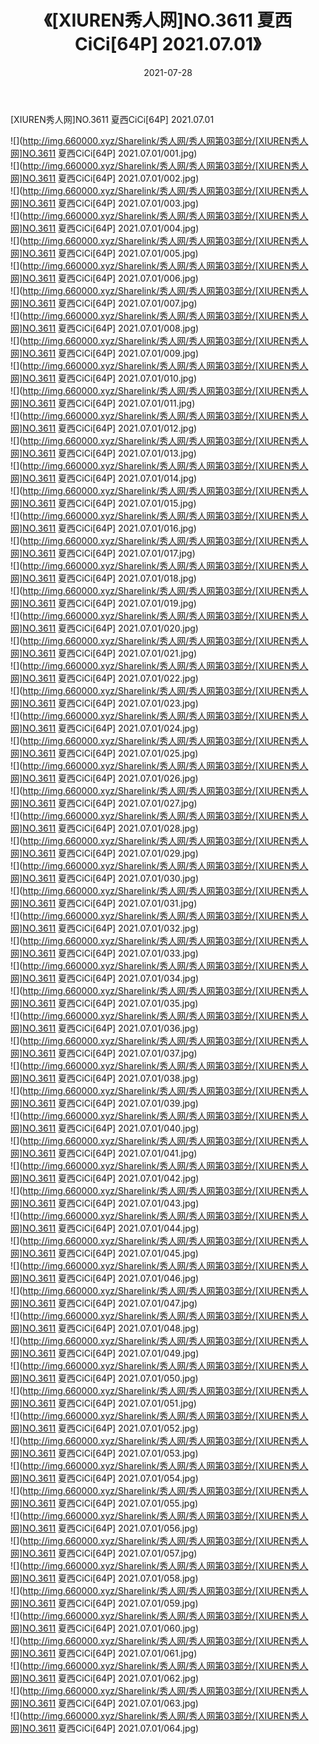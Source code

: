 ﻿---
layout: post
title:  《[XIUREN秀人网]NO.3611 夏西CiCi[64P] 2021.07.01》
date:   2021-07-28
img: http://img.660000.xyz/Sharelink/秀人网/秀人网第03部分/[XIUREN秀人网]NO.3611 夏西CiCi[64P] 2021.07.01/000.jpg
categories: [美女, 清纯, 唯美]
---

[XIUREN秀人网]NO.3611 夏西CiCi[64P] 2021.07.01

  ![](http://img.660000.xyz/Sharelink/秀人网/秀人网第03部分/[XIUREN秀人网]NO.3611 夏西CiCi[64P] 2021.07.01/001.jpg) <br> ![](http://img.660000.xyz/Sharelink/秀人网/秀人网第03部分/[XIUREN秀人网]NO.3611 夏西CiCi[64P] 2021.07.01/002.jpg) <br> ![](http://img.660000.xyz/Sharelink/秀人网/秀人网第03部分/[XIUREN秀人网]NO.3611 夏西CiCi[64P] 2021.07.01/003.jpg) <br> ![](http://img.660000.xyz/Sharelink/秀人网/秀人网第03部分/[XIUREN秀人网]NO.3611 夏西CiCi[64P] 2021.07.01/004.jpg) <br> ![](http://img.660000.xyz/Sharelink/秀人网/秀人网第03部分/[XIUREN秀人网]NO.3611 夏西CiCi[64P] 2021.07.01/005.jpg) <br> ![](http://img.660000.xyz/Sharelink/秀人网/秀人网第03部分/[XIUREN秀人网]NO.3611 夏西CiCi[64P] 2021.07.01/006.jpg) <br> ![](http://img.660000.xyz/Sharelink/秀人网/秀人网第03部分/[XIUREN秀人网]NO.3611 夏西CiCi[64P] 2021.07.01/007.jpg) <br> ![](http://img.660000.xyz/Sharelink/秀人网/秀人网第03部分/[XIUREN秀人网]NO.3611 夏西CiCi[64P] 2021.07.01/008.jpg) <br> ![](http://img.660000.xyz/Sharelink/秀人网/秀人网第03部分/[XIUREN秀人网]NO.3611 夏西CiCi[64P] 2021.07.01/009.jpg) <br> ![](http://img.660000.xyz/Sharelink/秀人网/秀人网第03部分/[XIUREN秀人网]NO.3611 夏西CiCi[64P] 2021.07.01/010.jpg) <br> ![](http://img.660000.xyz/Sharelink/秀人网/秀人网第03部分/[XIUREN秀人网]NO.3611 夏西CiCi[64P] 2021.07.01/011.jpg) <br> ![](http://img.660000.xyz/Sharelink/秀人网/秀人网第03部分/[XIUREN秀人网]NO.3611 夏西CiCi[64P] 2021.07.01/012.jpg) <br> ![](http://img.660000.xyz/Sharelink/秀人网/秀人网第03部分/[XIUREN秀人网]NO.3611 夏西CiCi[64P] 2021.07.01/013.jpg) <br> ![](http://img.660000.xyz/Sharelink/秀人网/秀人网第03部分/[XIUREN秀人网]NO.3611 夏西CiCi[64P] 2021.07.01/014.jpg) <br> ![](http://img.660000.xyz/Sharelink/秀人网/秀人网第03部分/[XIUREN秀人网]NO.3611 夏西CiCi[64P] 2021.07.01/015.jpg) <br> ![](http://img.660000.xyz/Sharelink/秀人网/秀人网第03部分/[XIUREN秀人网]NO.3611 夏西CiCi[64P] 2021.07.01/016.jpg) <br> ![](http://img.660000.xyz/Sharelink/秀人网/秀人网第03部分/[XIUREN秀人网]NO.3611 夏西CiCi[64P] 2021.07.01/017.jpg) <br> ![](http://img.660000.xyz/Sharelink/秀人网/秀人网第03部分/[XIUREN秀人网]NO.3611 夏西CiCi[64P] 2021.07.01/018.jpg) <br> ![](http://img.660000.xyz/Sharelink/秀人网/秀人网第03部分/[XIUREN秀人网]NO.3611 夏西CiCi[64P] 2021.07.01/019.jpg) <br> ![](http://img.660000.xyz/Sharelink/秀人网/秀人网第03部分/[XIUREN秀人网]NO.3611 夏西CiCi[64P] 2021.07.01/020.jpg) <br> ![](http://img.660000.xyz/Sharelink/秀人网/秀人网第03部分/[XIUREN秀人网]NO.3611 夏西CiCi[64P] 2021.07.01/021.jpg) <br> ![](http://img.660000.xyz/Sharelink/秀人网/秀人网第03部分/[XIUREN秀人网]NO.3611 夏西CiCi[64P] 2021.07.01/022.jpg) <br> ![](http://img.660000.xyz/Sharelink/秀人网/秀人网第03部分/[XIUREN秀人网]NO.3611 夏西CiCi[64P] 2021.07.01/023.jpg) <br> ![](http://img.660000.xyz/Sharelink/秀人网/秀人网第03部分/[XIUREN秀人网]NO.3611 夏西CiCi[64P] 2021.07.01/024.jpg) <br> ![](http://img.660000.xyz/Sharelink/秀人网/秀人网第03部分/[XIUREN秀人网]NO.3611 夏西CiCi[64P] 2021.07.01/025.jpg) <br> ![](http://img.660000.xyz/Sharelink/秀人网/秀人网第03部分/[XIUREN秀人网]NO.3611 夏西CiCi[64P] 2021.07.01/026.jpg) <br> ![](http://img.660000.xyz/Sharelink/秀人网/秀人网第03部分/[XIUREN秀人网]NO.3611 夏西CiCi[64P] 2021.07.01/027.jpg) <br> ![](http://img.660000.xyz/Sharelink/秀人网/秀人网第03部分/[XIUREN秀人网]NO.3611 夏西CiCi[64P] 2021.07.01/028.jpg) <br> ![](http://img.660000.xyz/Sharelink/秀人网/秀人网第03部分/[XIUREN秀人网]NO.3611 夏西CiCi[64P] 2021.07.01/029.jpg) <br> ![](http://img.660000.xyz/Sharelink/秀人网/秀人网第03部分/[XIUREN秀人网]NO.3611 夏西CiCi[64P] 2021.07.01/030.jpg) <br> ![](http://img.660000.xyz/Sharelink/秀人网/秀人网第03部分/[XIUREN秀人网]NO.3611 夏西CiCi[64P] 2021.07.01/031.jpg) <br> ![](http://img.660000.xyz/Sharelink/秀人网/秀人网第03部分/[XIUREN秀人网]NO.3611 夏西CiCi[64P] 2021.07.01/032.jpg) <br> ![](http://img.660000.xyz/Sharelink/秀人网/秀人网第03部分/[XIUREN秀人网]NO.3611 夏西CiCi[64P] 2021.07.01/033.jpg) <br> ![](http://img.660000.xyz/Sharelink/秀人网/秀人网第03部分/[XIUREN秀人网]NO.3611 夏西CiCi[64P] 2021.07.01/034.jpg) <br> ![](http://img.660000.xyz/Sharelink/秀人网/秀人网第03部分/[XIUREN秀人网]NO.3611 夏西CiCi[64P] 2021.07.01/035.jpg) <br> ![](http://img.660000.xyz/Sharelink/秀人网/秀人网第03部分/[XIUREN秀人网]NO.3611 夏西CiCi[64P] 2021.07.01/036.jpg) <br> ![](http://img.660000.xyz/Sharelink/秀人网/秀人网第03部分/[XIUREN秀人网]NO.3611 夏西CiCi[64P] 2021.07.01/037.jpg) <br> ![](http://img.660000.xyz/Sharelink/秀人网/秀人网第03部分/[XIUREN秀人网]NO.3611 夏西CiCi[64P] 2021.07.01/038.jpg) <br> ![](http://img.660000.xyz/Sharelink/秀人网/秀人网第03部分/[XIUREN秀人网]NO.3611 夏西CiCi[64P] 2021.07.01/039.jpg) <br> ![](http://img.660000.xyz/Sharelink/秀人网/秀人网第03部分/[XIUREN秀人网]NO.3611 夏西CiCi[64P] 2021.07.01/040.jpg) <br> ![](http://img.660000.xyz/Sharelink/秀人网/秀人网第03部分/[XIUREN秀人网]NO.3611 夏西CiCi[64P] 2021.07.01/041.jpg) <br> ![](http://img.660000.xyz/Sharelink/秀人网/秀人网第03部分/[XIUREN秀人网]NO.3611 夏西CiCi[64P] 2021.07.01/042.jpg) <br> ![](http://img.660000.xyz/Sharelink/秀人网/秀人网第03部分/[XIUREN秀人网]NO.3611 夏西CiCi[64P] 2021.07.01/043.jpg) <br> ![](http://img.660000.xyz/Sharelink/秀人网/秀人网第03部分/[XIUREN秀人网]NO.3611 夏西CiCi[64P] 2021.07.01/044.jpg) <br> ![](http://img.660000.xyz/Sharelink/秀人网/秀人网第03部分/[XIUREN秀人网]NO.3611 夏西CiCi[64P] 2021.07.01/045.jpg) <br> ![](http://img.660000.xyz/Sharelink/秀人网/秀人网第03部分/[XIUREN秀人网]NO.3611 夏西CiCi[64P] 2021.07.01/046.jpg) <br> ![](http://img.660000.xyz/Sharelink/秀人网/秀人网第03部分/[XIUREN秀人网]NO.3611 夏西CiCi[64P] 2021.07.01/047.jpg) <br> ![](http://img.660000.xyz/Sharelink/秀人网/秀人网第03部分/[XIUREN秀人网]NO.3611 夏西CiCi[64P] 2021.07.01/048.jpg) <br> ![](http://img.660000.xyz/Sharelink/秀人网/秀人网第03部分/[XIUREN秀人网]NO.3611 夏西CiCi[64P] 2021.07.01/049.jpg) <br> ![](http://img.660000.xyz/Sharelink/秀人网/秀人网第03部分/[XIUREN秀人网]NO.3611 夏西CiCi[64P] 2021.07.01/050.jpg) <br> ![](http://img.660000.xyz/Sharelink/秀人网/秀人网第03部分/[XIUREN秀人网]NO.3611 夏西CiCi[64P] 2021.07.01/051.jpg) <br> ![](http://img.660000.xyz/Sharelink/秀人网/秀人网第03部分/[XIUREN秀人网]NO.3611 夏西CiCi[64P] 2021.07.01/052.jpg) <br> ![](http://img.660000.xyz/Sharelink/秀人网/秀人网第03部分/[XIUREN秀人网]NO.3611 夏西CiCi[64P] 2021.07.01/053.jpg) <br> ![](http://img.660000.xyz/Sharelink/秀人网/秀人网第03部分/[XIUREN秀人网]NO.3611 夏西CiCi[64P] 2021.07.01/054.jpg) <br> ![](http://img.660000.xyz/Sharelink/秀人网/秀人网第03部分/[XIUREN秀人网]NO.3611 夏西CiCi[64P] 2021.07.01/055.jpg) <br> ![](http://img.660000.xyz/Sharelink/秀人网/秀人网第03部分/[XIUREN秀人网]NO.3611 夏西CiCi[64P] 2021.07.01/056.jpg) <br> ![](http://img.660000.xyz/Sharelink/秀人网/秀人网第03部分/[XIUREN秀人网]NO.3611 夏西CiCi[64P] 2021.07.01/057.jpg) <br> ![](http://img.660000.xyz/Sharelink/秀人网/秀人网第03部分/[XIUREN秀人网]NO.3611 夏西CiCi[64P] 2021.07.01/058.jpg) <br> ![](http://img.660000.xyz/Sharelink/秀人网/秀人网第03部分/[XIUREN秀人网]NO.3611 夏西CiCi[64P] 2021.07.01/059.jpg) <br> ![](http://img.660000.xyz/Sharelink/秀人网/秀人网第03部分/[XIUREN秀人网]NO.3611 夏西CiCi[64P] 2021.07.01/060.jpg) <br> ![](http://img.660000.xyz/Sharelink/秀人网/秀人网第03部分/[XIUREN秀人网]NO.3611 夏西CiCi[64P] 2021.07.01/061.jpg) <br> ![](http://img.660000.xyz/Sharelink/秀人网/秀人网第03部分/[XIUREN秀人网]NO.3611 夏西CiCi[64P] 2021.07.01/062.jpg) <br> ![](http://img.660000.xyz/Sharelink/秀人网/秀人网第03部分/[XIUREN秀人网]NO.3611 夏西CiCi[64P] 2021.07.01/063.jpg) <br> ![](http://img.660000.xyz/Sharelink/秀人网/秀人网第03部分/[XIUREN秀人网]NO.3611 夏西CiCi[64P] 2021.07.01/064.jpg) <br>